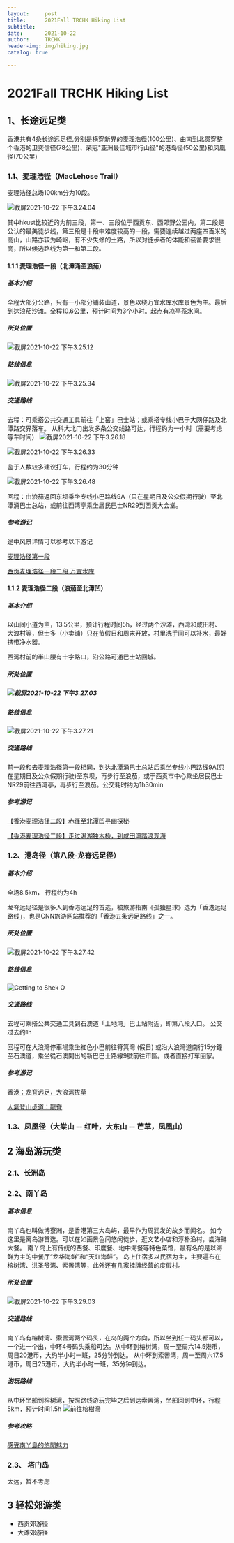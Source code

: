 ```yaml
---
layout:     post
title:      2021Fall TRCHK Hiking List
subtitle:   
date:       2021-10-22
author:     TRCHK
header-img: img/hiking.jpg
catalog: true

---
```

# 2021Fall TRCHK Hiking List


## 1、长途远足类
香港共有4条长途远足径,分别是横穿新界的麦理浩径(100公里)、由南到北贯穿整个香港的卫奕信径(78公里)、荣冠"亚洲最佳城市行山径"的港岛径(50公里)和凤凰径(70公里)

### 1.1、麦理浩径（MacLehose Trail）
麦理浩径总场100km分为10段。

![截屏2021-10-22 下午3.24.04](https://tva1.sinaimg.cn/large/008i3skNgy1gvo49pceraj61f00u0wou02.jpg)

其中hkust比较近的为前三段，第一、三段位于西贡东、西郊野公园内，第二段是公认的最美徒步线，第三段是十段中难度较高的一段，需要连续越过两座四百米的高山，山路亦较为崎岖，有不少失修的土路，所以对徒步者的体能和装备要求很高，所以候选路线为第一和第二段。
#### 1.1.1 麦理浩径一段（北潭涌至浪茄）

##### 基本介绍
全程大部分公路，只有一小部分铺装山道，景色以绕万宜水库水库景色为主。最后到达浪茄沙滩。全程10.6公里，预计时间为3个小时。起点有凉亭茶水间。

##### 所处位置
![截屏2021-10-22 下午3.25.12](https://tva1.sinaimg.cn/large/008i3skNgy1gvo4asj2ujj61fy0u0dnm02.jpg)


##### 路线信息
![截屏2021-10-22 下午3.25.34](https://tva1.sinaimg.cn/large/008i3skNgy1gvo4b6p7s5j61cg0u0qd402.jpg)



##### 交通路线

去程：可乘搭公共交通工具前往「上窑」巴士站；或乘搭专线小巴于大网仔路及北潭路交界落车。
从科大北门出发多条公交线路可达，行程约为一小时（需要考虑等车时间）
![截屏2021-10-22 下午3.26.18](https://tva1.sinaimg.cn/large/008i3skNgy1gvo4bx13czj614k0regpv02.jpg)

![截屏2021-10-22 下午3.26.33](https://tva1.sinaimg.cn/large/008i3skNgy1gvo4c6ndwlj614e0qugrt02.jpg)

鉴于人数较多建议打车，行程约为30分钟

![截屏2021-10-22 下午3.26.48](https://tva1.sinaimg.cn/large/008i3skNgy1gvo4cfrljpj614k0sggq502.jpg)


回程：由浪茄返回东坝乘坐专线小巴路线9A（只在星期日及公众假期行驶）至北潭涌巴士总站，或前往西湾亭乘坐居民巴士NR29到西贡大会堂。

##### 参考游记
途中风景详情可以参考以下游记

[麦理浩径第一段](https://www.mafengwo.cn/i/14081889.html)

[西贡麦理浩径一段二段 万宜水库](https://www.mafengwo.cn/i/20311057.html)

#### 1.1.2 麦理浩径二段（浪茄至北潭凹）

##### 基本介绍
以山间小道为主，13.5公里，预计行程时间5h，经过两个沙滩，西湾和咸田村、大浪村等，但士多（小卖铺）只在节假日和周末开放，村里洗手间可以补水，最好携带净水器。

西湾村前的半山腰有十字路口，沿公路可通巴士站回城。

##### 所处位置

##### ![截屏2021-10-22 下午3.27.03](https://tva1.sinaimg.cn/large/008i3skNgy1gvo4cpfc17j614k0rkgs302.jpg)




##### 路线信息
![截屏2021-10-22 下午3.27.21](https://tva1.sinaimg.cn/large/008i3skNgy1gvo4d03x3aj614g0sm7dr02.jpg)



##### 交通路线
前一段和去麦理浩径第一段相同，到达北潭涌巴士总站后乘坐专线小巴路线9A(只在星期日及公众假期行驶)至东坝，再步行至浪茄，或于西贡市中心乘坐居民巴士NR29前往西湾亭，再步行至浪茄。公交耗时约为1h30min

##### 参考游记
[【香港麦理浩径二段】赤径至北潭凹寻幽探秘](https://www.mafengwo.cn/i/21583873.html)

[【香港麦理浩径二段】走过潟湖独木桥，到咸田湾踏浪观海](https://www.mafengwo.cn/i/21648355.html)


### 1.2、港岛径（第八段-龙脊远足径）
##### 基本介绍
全场8.5km， 行程约为4h

龙脊远足径是很多人到香港远足的首选，被旅游指南《孤独星球》选为「香港远足路线」，也是CNN旅游网站推荐的「香港五条远足路线」之一。

##### 所处位置
![截屏2021-10-22 下午3.27.42](https://tva1.sinaimg.cn/large/008i3skNgy1gvo4ddfukwj613c0u010x02.jpg)

##### 路线信息
![Getting to Shek O](https://tva1.sinaimg.cn/large/008i3skNgy1gvo4ebysyfj60go0nm42m02.jpg)

##### 交通路线
去程可乘搭公共交通工具到石澳道「土地湾」巴士站附近，即第八段入口。
公交过去约1h

回程可在大浪灣停車場乘坐紅色小巴前往筲箕灣 (假日) 或沿大浪灣道南行15分鐘至石澳道，乘坐從石澳開出的新巴巴士路線9號前往市區。或者直接打车回家。

##### 参考游记
[香港：龙脊远足，大浪湾拔草](http://www.mafengwo.cn/i/6756800.html)

[人氣登山步道：龍脊](https://www.discoverhongkong.com/tc/explore/great-outdoor/dragons-back.html)


### 1.3、凤凰径（大棠山 -- 红叶，大东山 -- 芒草，凤凰山）

## 2 海岛游玩类
### 2.1、长洲岛


### 2.2、南丫岛
##### 基本信息
南丫岛也叫做博寮洲，是香港第三大岛屿，最早作为周润发的故乡而闻名。
如今这里是离岛游首选。可以在如画景色间悠闲徒步，逛文艺小店和淳朴渔村，尝海鲜大餐。
南丫岛上有传统的西餐、印度餐、地中海餐等特色菜馆，最有名的是以海鲜为主的中餐厅“龙华海鲜”和“天虹海鲜”。
岛上住宿多以民宿为主，主要遍布在榕树湾、洪圣爷湾、索罟湾等，此外还有几家挂牌经营的度假村。

##### 所处位置
![截屏2021-10-22 下午3.29.03](https://tva1.sinaimg.cn/large/008i3skNgy1gvo4es0ylzj613y0u0n3w02.jpg)

##### 交通路线
南丫岛有榕树湾、索罟湾两个码头，在岛的两个方向，所以坐到任一码头都可以，一个进一个出，中环4号码头乘船可达。从中环到榕树湾，周一至周六14.5港币，周日20港币，大约半小时一班，25分钟到达。
从中环到索罟湾，周一至周六17.5港币，周日25港币，大约半小时一班，35分钟到达。

##### 游玩路线
从中环坐船到榕树湾，按照路线游玩完毕之后到达索罟湾，坐船回到中环，行程5km，预计时间1.5h
![前往榕樹灣](https://tva1.sinaimg.cn/large/008i3skNgy1gvo4fa6abgj60go0nm78802.jpg)

##### 参考攻略
[感受南丫島的悠閒魅力](https://www.discoverhongkong.com/tc/explore/great-outdoor/lamma-island.html)

### 2.3、 塔门岛
太远，暂不考虑

## 3 轻松郊游类

* 西贡郊游径
* 大滩郊游径